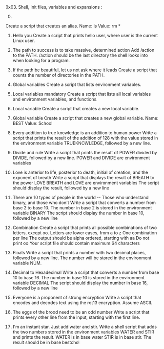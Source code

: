 0x03. Shell, init files, variables and expansions :

0. <o>
Create a script that creates an alias.
Name: ls
Value: rm *
  
1. Hello you
Create a script that prints hello user, where user is the current Linux user.
  
2. The path to success is to take massive, determined action
Add /action to the PATH. /action should be the last directory the shell looks into when looking for a program.
  
3. If the path be beautiful, let us not ask where it leads
Create a script that counts the number of directories in the PATH.

4. Global variables
Create a script that lists environment variables.

5. Local variables
mandatory
Create a script that lists all local variables and environment variables, and functions.

6. Local variable
Create a script that creates a new local variable.
  
7. Global variable
Create a script that creates a new global variable.
Name: BEST
Value: School
  
8. Every addition to true knowledge is an addition to human power
Write a script that prints the result of the addition of 128 with the value stored in the environment variable TRUEKNOWLEDGE, followed by a new line.

9. Divide and rule
Write a script that prints the result of POWER divided by DIVIDE, followed by a new line.
POWER and DIVIDE are environment variables
  
10. Love is anterior to life, posterior to death, initial of creation, and the exponent of breath
Write a script that displays the result of BREATH to the power LOVE
BREATH and LOVE are environment variables
The script should display the result, followed by a new line
  
11. There are 10 types of people in the world -- Those who understand binary, and those who don't
Write a script that converts a number from base 2 to base 10.
The number in base 2 is stored in the environment variable BINARY
The script should display the number in base 10, followed by a new line
  
12. Combination
Create a script that prints all possible combinations of two letters, except oo.
Letters are lower cases, from a to z
One combination per line
The output should be alpha ordered, starting with aa
Do not print oo
Your script file should contain maximum 64 characters
  
13. Floats
Write a script that prints a number with two decimal places, followed by a new line.
The number will be stored in the environment variable NUM.

14. Decimal to Hexadecimal
Write a script that converts a number from base 10 to base 16.
The number in base 10 is stored in the environment variable DECIMAL
The script should display the number in base 16, followed by a new line
  
15. Everyone is a proponent of strong encryption
Write a script that encodes and decodes text using the rot13 encryption. Assume ASCII.

16. The eggs of the brood need to be an odd number
Write a script that prints every other line from the input, starting with the first line.

17. I'm an instant star. Just add water and stir.
Write a shell script that adds the two numbers stored in the environment variables WATER and STIR and prints the result.
WATER is in base water
STIR is in base stir.
The result should be in base bestchol
